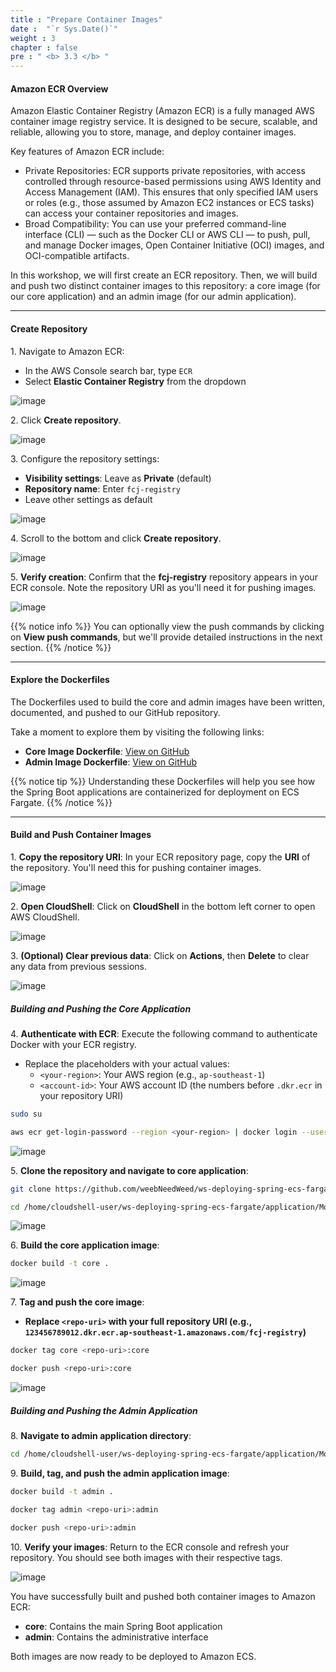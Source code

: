 ```yaml
---
title : "Prepare Container Images"
date :  "`r Sys.Date()`" 
weight : 3
chapter : false
pre : " <b> 3.3 </b> "
---
```


#### Amazon ECR Overview

Amazon Elastic Container Registry (Amazon ECR) is a fully managed AWS container image registry service. It is designed to be secure, scalable, and reliable, allowing you to store, manage, and deploy container images.

Key features of Amazon ECR include:

- Private Repositories: ECR supports private repositories, with access controlled through resource-based permissions using AWS Identity and Access Management (IAM). This ensures that only specified IAM users or roles (e.g., those assumed by Amazon EC2 instances or ECS tasks) can access your container repositories and images.
- Broad Compatibility: You can use your preferred command-line interface (CLI) — such as the Docker CLI or AWS CLI — to push, pull, and manage Docker images, Open Container Initiative (OCI) images, and OCI-compatible artifacts.

In this workshop, we will first create an ECR repository. Then, we will build and push two distinct container images to this repository: a core image (for our core application) and an admin image (for our admin application).

___

#### Create Repository

1\. Navigate to Amazon ECR:
   - In the AWS Console search bar, type `ECR`
   - Select **Elastic Container Registry** from the dropdown

![image](/images/3.3/Group33.png)

2\. Click **Create repository**.

![image](/images/3.3/Group34.png)

3\. Configure the repository settings:
   - **Visibility settings**: Leave as **Private** (default)
   - **Repository name**: Enter `fcj-registry`
   - Leave other settings as default

![image](/images/3.3/Group35.png)

4\. Scroll to the bottom and click **Create repository**.

![image](/images/3.3/Group36.png)

5\. **Verify creation**: Confirm that the **fcj-registry** repository appears in your ECR console. Note the repository URI as you'll need it for pushing images.

![image](/images/3.3/Group37.png)

{{% notice info %}}
You can optionally view the push commands by clicking on **View push commands**, but we'll provide detailed instructions in the next section.
{{% /notice %}}

___

#### Explore the Dockerfiles

The Dockerfiles used to build the core and admin images have been written, documented, and pushed to our GitHub repository.

Take a moment to explore them by visiting the following links:
- **Core Image Dockerfile**: [View on GitHub](https://github.com/weebNeedWeed/ws-deploying-spring-ecs-fargate/blob/master/application/Momentum/Dockerfile)
- **Admin Image Dockerfile**: [View on GitHub](https://github.com/weebNeedWeed/ws-deploying-spring-ecs-fargate/blob/master/application/MomentumAdmin/Dockerfile)

{{% notice tip %}}
Understanding these Dockerfiles will help you see how the Spring Boot applications are containerized for deployment on ECS Fargate.
{{% /notice %}}

___

#### Build and Push Container Images

1\. **Copy the repository URI**: In your ECR repository page, copy the **URI** of the repository. You'll need this for pushing container images.

![image](/images/3.3/Group40.png)

2\. **Open CloudShell**: Click on **CloudShell** in the bottom left corner to open AWS CloudShell.

![image](/images/3.3/Group38.png)

3\. **(Optional) Clear previous data**: Click on **Actions**, then **Delete** to clear any data from previous sessions.

![image](/images/3.3/Group39.png)

##### **Building and Pushing the Core Application**

4\. **Authenticate with ECR**: Execute the following command to authenticate Docker with your ECR registry.

- Replace the placeholders with your actual values:
  - `<your-region>`: Your AWS region (e.g., `ap-southeast-1`)
  - `<account-id>`: Your AWS account ID (the numbers before `.dkr.ecr` in your repository URI)

```bash
sudo su

aws ecr get-login-password --region <your-region> | docker login --username AWS --password-stdin <account-id>.dkr.ecr.<your-region>.amazonaws.com
```

![image](/images/3.3/Group41.png)

5\. **Clone the repository and navigate to core application**:

```bash
git clone https://github.com/weebNeedWeed/ws-deploying-spring-ecs-fargate.git

cd /home/cloudshell-user/ws-deploying-spring-ecs-fargate/application/Momentum
```

![image](/images/3.3/Group42.png)

6\. **Build the core application image**:

```bash
docker build -t core .
```

![image](/images/3.3/Group43.png)

7\. **Tag and push the core image**:

- **Replace `<repo-uri>` with your full repository URI (e.g., `123456789012.dkr.ecr.ap-southeast-1.amazonaws.com/fcj-registry`)**

```bash
docker tag core <repo-uri>:core

docker push <repo-uri>:core
```

![image](/images/3.3/Group44.png)

##### **Building and Pushing the Admin Application**

8\. **Navigate to admin application directory**:

```bash
cd /home/cloudshell-user/ws-deploying-spring-ecs-fargate/application/MomentumAdmin
```

9\. **Build, tag, and push the admin application image**:

```bash
docker build -t admin .

docker tag admin <repo-uri>:admin

docker push <repo-uri>:admin
```

10\. **Verify your images**: Return to the ECR console and refresh your repository. You should see both images with their respective tags.

![image](/images/3.3/Group45.png)

You have successfully built and pushed both container images to Amazon ECR:
- **core**: Contains the main Spring Boot application
- **admin**: Contains the administrative interface

Both images are now ready to be deployed to Amazon ECS.
